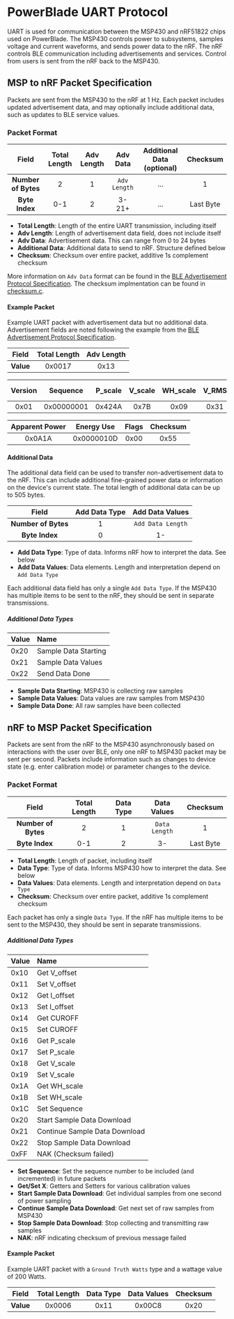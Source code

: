 PowerBlade UART Protocol
========================

UART is used for communication between the MSP430 and nRF51822 chips used on PowerBlade. The MSP430 controls power to subsystems, samples voltage and current waveforms, and sends power data to the nRF. The nRF controls BLE communication including advertisements and services. Control from users is sent from the nRF back to the MSP430.

## MSP to nRF Packet Specification

Packets are sent from the MSP430 to the nRF at 1 Hz. Each packet includes updated advertisement data, and may optionally include additional data, such as updates to BLE service values.

### Packet Format

| **Field** | Total Length | Adv Length | Adv Data | Additional Data (optional) | Checksum| 
|:-------------------:|:---:|:-:|:------------:|:---:|:---------:|
| **Number of Bytes** | 2   | 1 | `Adv Length` | ... | 1         |
| **Byte Index**      | 0-1 | 2 | 3-21+        | ... | Last Byte |

 * **Total Length**: Length of the entire UART transmission, including itself
 * **Adv Length**: Length of advertisement data field, does not include itself
 * **Adv Data**: Advertisement data. This can range from 0 to 24 bytes
 * **Additional Data**: Additional data to send to nRF. Structure defined below
 * **Checksum**: Checksum over entire packet, additive 1s complement checksum

More information on `Adv Data` format can be found in the [BLE Advertisement Protocol Specification](ble_advertisement.md). The checksum implmentation can be found in [checksum.c](https://github.com/lab11/powerblade/blob/master/software/common/source/checksum.c).

#### Example Packet

Example UART packet with advertisement data but no additional data. Advertisement fields are noted following the example from the [BLE Advertisement Protocol Specification](ble_advertisement.md).

| **Field** | Total Length | Adv Length |
|:---------:|:------------:|:----------:|
| **Value** | 0x0017       | 0x13       |

| Version | Sequence   | P_scale | V_scale | WH_scale | V_RMS | Real Power |
|:-------:|:----------:|:-------:|:-------:|:--------:|:-----:|:----------:|
| 0x01    | 0x00000001 | 0x424A  | 0x7B    | 0x09     | 0x31  | 0x0802     |

| Apparent Power | Energy Use | Flags | Checksum |
|:--------------:|:----------:|:-----:|:--------:|
| 0x0A1A         | 0x0000010D | 0x00  | 0x55     |

#### Additional Data

The additional data field can be used to transfer non-advertisement data to the nRF. This can include additional fine-grained power data or information on the device's current state. The total length of additional data can be up to 505 bytes.

| **Field**           | Add Data Type | Add Data Values   |
|:-------------------:|:-------------:|:-----------------:|
| **Number of Bytes** | 1             | `Add Data Length` |
| **Byte Index**      | 0             | 1-                |

 * **Add Data Type**: Type of data. Informs nRF how to interpret the data. See below
 * **Add Data Values**: Data elements. Length and interpretation depend on `Add Data Type`

Each additional data field has only a single `Add Data Type`. If the MSP430 has multiple items to be sent to the nRF, they should be sent in separate transmissions.

##### Additional Data Types

| Value | Name |
|:------|:-----|
| 0x20  | Sample Data Starting |
| 0x21  | Sample Data Values |
| 0x22	| Send Data Done |

 * **Sample Data Starting**: MSP430 is collecting raw samples
 * **Sample Data Values**: Data values are raw samples from MSP430
 * **Sample Data Done**: All raw samples have been collected


## nRF to MSP Packet Specification

Packets are sent from the nRF to the MSP430 asynchronously based on interactions with the user over BLE, only one nRF to MSP430 packet may be sent per second. Packets include information such as changes to device state (e.g. enter calibration mode) or parameter changes to the device.

### Packet Format

| **Field**           | Total Length | Data Type | Data Values   | Checksum  | 
|:-------------------:|:------------:|:---------:|:-------------:|:---------:|
| **Number of Bytes** | 2            | 1         | `Data Length` | 1         |
| **Byte Index**      | 0-1          | 2         | 3-            | Last Byte |

 * **Total Length**: Length of packet, including itself
 * **Data Type**: Type of data. Informs MSP430 how to interpret the data. See below
 * **Data Values**: Data elements. Length and interpretation depend on `Data Type`
 * **Checksum**: Checksum over entire packet, additive 1s complement checksum

Each packet has only a single `Data Type`. If the nRF has multiple items to be sent to the MSP430, they should be sent in separate transmissions.

##### Additional Data Types

| Value | Name |
|:------|:-----|
| 0x10  | Get V_offset |
| 0x11  | Set V_offset |
| 0x12  | Get I_offset |
| 0x13  | Set I_offset |
| 0x14  | Get CUROFF |
| 0x15  | Set CUROFF |
| 0x16  | Get P_scale |
| 0x17  | Set P_scale |
| 0x18  | Get V_scale |
| 0x19  | Set V_scale |
| 0x1A  | Get WH_scale |
| 0x1B  | Set WH_scale |
| 0x1C	| Set Sequence |
| 0x20  | Start Sample Data Download |
| 0x21	| Continue Sample Data Download |
| 0x22  | Stop Sample Data Download |
| 0xFF	| NAK (Checksum failed) |

 * **Set Sequence**: Set the sequence number to be included (and incremented) in future packets
 * **Get/Set X**: Getters and Setters for various calibration values
 * **Start Sample Data Download**: Get individual samples from one second of power sampling
 * **Continue Sample Data Download**: Get next set of raw samples from MSP430
 * **Stop Sample Data Download**: Stop collecting and transmitting raw samples
 * **NAK**: nRF indicating checksum of previous message failed

#### Example Packet

Example UART packet with a `Ground Truth Watts` type and a wattage value of 200 Watts. 

| **Field** | Total Length | Data Type | Data Values | Checksum |
|:---------:|:------------:|:---------:|:-----------:|:--------:|
| **Value** | 0x0006       | 0x11      | 0x00C8      | 0x20     |
